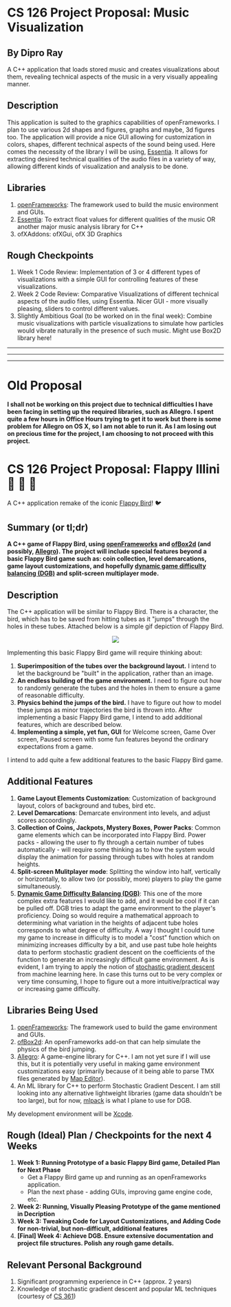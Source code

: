# CS 126 Project Proposal: Music Visualization
## By Dipro Ray
A C++ application that loads stored music and creates visualizations about them, revealing technical aspects of the music in a very visually appealing manner.

## Description
This application is suited to the graphics capabilities of openFrameworks. I plan to use various 2d shapes and figures, graphs and maybe, 3d figures too. The application will provide a nice GUI allowing for customization in colors, shapes, different technical aspects of the sound being used. Here comes the necessity of the library I will be using, [Essentia](http://essentia.upf.edu/documentation/#). It allows for extracting desired technical qualities of the audio files in a variety of way, allowing different kinds of visualization and analysis to be done.

## Libraries
1. [openFrameworks](http://openframeworks.cc/): The framework used to build the music environment and GUIs.
2. [Essentia](http://essentia.upf.edu/documentation/#): To extract float values for different qualities of the music OR another major music analysis library for C++
3. ofXAddons: ofXGui, ofX 3D Graphics

## Rough Checkpoints
1. Week 1 Code Review: Implementation of 3 or 4 different types of visualizations with a simple GUI for controlling features of these visualizations.
2. Week 2 Code Review: Comparative Visualizations of different technical aspects of the audio files, using Essentia. Nicer GUI - more visually pleasing, sliders to control different values.
3. Slightly Ambitious Goal (to be worked on in the final week): Combine music visualizations with particle visualizations to simulate how particles would vibrate naturally in the presence of such music. Might use Box2D library here!


------------------------------------------------------
------------------------------------------------------
------------------------------------------------------
# Old Proposal
__I shall not be working on this project due to technical difficulties I have been facing in setting up the required libraries, such as Allegro. I spent quite a few hours in Office Hours trying to get it to work but there is some problem for Allegro on OS X, so I am not able to run it. As I am losing out on precious time for the project, I am choosing to not proceed with this project.__

# CS 126 Project Proposal: Flappy Illini :large_orange_diamond: :baby_chick: :large_blue_diamond:
A C++ application remake of the iconic [Flappy Bird](https://en.wikipedia.org/wiki/Flappy_Bird)! :bird:

## Summary (or tl;dr)
__A C++ game of Flappy Bird, using [openFrameworks](http://openframeworks.cc/) and [ofBox2d](https://github.com/vanderlin/ofxBox2d) (and possibly, [Allegro](http://liballeg.org/)). The project will include special features beyond a basic Flappy Bird game such as: coin collection, level demarcations, game layout customizations, and hopefully [dynamic game difficulty balancing (DGB)](https://en.wikipedia.org/wiki/Dynamic_game_difficulty_balancing) and split-screen multiplayer mode.__

## Description
The C++ application will be similar to Flappy Bird. 
There is a character, the bird, which has to be saved from hitting tubes as it "jumps" through the holes in these tubes. Attached below is a simple gif depiction of Flappy Bird.  
  
<p align="center"> 
<img src="https://raw.githubusercontent.com/mchakravarty/lazy-lambda/master/images/LazyLambdaLoop.gif">
</p>
  
Implementing this basic Flappy Bird game will require thinking about:
1. **Superimposition of the tubes over the background layout.** I intend to let the background be "built" in the application, rather than an image.
2. **An endless building of the game environment.** I need to figure out how to randomly generate the tubes and the holes in them to ensure a game of reasonable difficulty. 
3. **Physics behind the jumps of the bird.** I have to figure out how to model these jumps as minor trajectories the bird is thrown into.
After implementing a basic Flappy Bird game, I intend to add additional features, which are described below.
4. **Implementing a simple, yet fun, GUI** for Welcome screen, Game Over screen, Paused screen with some fun features beyond the ordinary expectations from a game.

I intend to add quite a few additional features to the basic Flappy Bird game.

## Additional Features
1. **Game Layout Elements Customization**: Customization of background layout, colors of background and tubes, bird etc.
2. **Level Demarcations**: Demarcate environment into levels, and adjust scores accoordingly.
3. **Collection of Coins, Jackpots, Mystery Boxes, Power Packs**: Common game elements which can be incorporated into Flappy Bird. Power packs - allowing the user to fly through a certain number of tubes automatically - will require some thinking as to how the system would display the animation for passing through tubes with holes at random heights.
4. **Split-screen Mulitplayer mode**: Splitting the window into half, vertically or horizontally, to allow two (or possibly, more) players to play the game simultaneously.
5. **[Dynamic Game Difficulty Balancing (DGB)](https://en.wikipedia.org/wiki/Dynamic_game_difficulty_balancing)**: This one of the more complex extra features I would like to add, and it would be cool if it can be pulled off. DGB tries to adapt the game environment to the player's proficiency. Doing so would require a mathematical approach to determining what variation in the heights of adjacent tube holes corresponds to what degree of difficulty. A way I thought I could tune my game to increase in difficulty is to model a "cost" function which on minimizing increases difficulty by a bit, and use past tube hole heights data to perform stochastic gradient descent on the coefficients of the function to generate an increasingly difficult game environment. As is evident, I am trying to apply the notion of [stochastic gradient descent](https://en.wikipedia.org/wiki/Stochastic_gradient_descent) from machine learning here. In case this turns out to be very complex or very time consuming, I hope to figure out a more intuitive/practical way or increasing game difficulty.

## Libraries Being Used
1. [openFrameworks](http://openframeworks.cc/): The framework used to build the game environment and GUIs.
2. [ofBox2d](https://github.com/vanderlin/ofxBox2d): An openFrameworks add-on that can help simulate the physics of the bird jumping.
3. [Allegro](http://liballeg.org/): A game-engine library for C++. I am not yet sure if I will use this, but it is potentially very useful in making game environment customizations easy (primarily because of it being able to parse TMX files generated by [Map Editor](http://www.mapeditor.org/)).
4. An ML library for C++ to perform Stochastic Gradient Descent. I am still looking into any alternative lightweight libraries (game data shouldn't be too large), but for now, [mlpack](https://github.com/mlpack/mlpack) is what I plane to use for DGB.

My development environment will be [Xcode](https://developer.apple.com/xcode/).

## Rough (Ideal) Plan / Checkpoints for the next 4 Weeks
1. **Week 1: Running Prototype of a basic Flappy Bird game, Detailed Plan for Next Phase**
    * Get a Flappy Bird game up and running as an openFrameworks application.
    * Plan the next phase - adding GUIs, improving game engine code, etc.
2. **Week 2: Running, Visually Pleasing Prototype of the game mentioned in Decription**
3. **Week 3: Tweaking Code for Layout Customizations, and Adding Code for non-trivial, but non-difficult, additional features**
4. **[Final] Week 4: Achieve DGB. Ensure extensive documentation and project file structures. Polish any rough game details.**

## Relevant Personal Background
1. Significant programming experience in C++ (approx. 2 years)
2. Knowledge of stochastic gradient descent and popular ML techniques (courtesy of [CS 361](https://courses.engr.illinois.edu/cs361/sp2018/))
